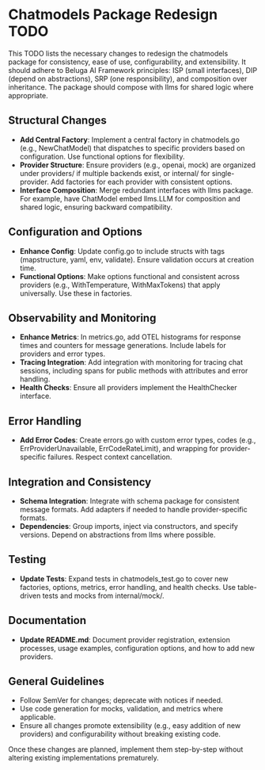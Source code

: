 # Chatmodels Package Redesign TODO

This TODO lists the necessary changes to redesign the chatmodels package for consistency, ease of use, configurability, and extensibility. It should adhere to Beluga AI Framework principles: ISP (small interfaces), DIP (depend on abstractions), SRP (one responsibility), and composition over inheritance. The package should compose with llms for shared logic where appropriate.

## Structural Changes
- **Add Central Factory**: Implement a central factory in chatmodels.go (e.g., NewChatModel) that dispatches to specific providers based on configuration. Use functional options for flexibility.
- **Provider Structure**: Ensure providers (e.g., openai, mock) are organized under providers/ if multiple backends exist, or internal/ for single-provider. Add factories for each provider with consistent options.
- **Interface Composition**: Merge redundant interfaces with llms package. For example, have ChatModel embed llms.LLM for composition and shared logic, ensuring backward compatibility.

## Configuration and Options
- **Enhance Config**: Update config.go to include structs with tags (mapstructure, yaml, env, validate). Ensure validation occurs at creation time.
- **Functional Options**: Make options functional and consistent across providers (e.g., WithTemperature, WithMaxTokens) that apply universally. Use these in factories.

## Observability and Monitoring
- **Enhance Metrics**: In metrics.go, add OTEL histograms for response times and counters for message generations. Include labels for providers and error types.
- **Tracing Integration**: Add integration with monitoring for tracing chat sessions, including spans for public methods with attributes and error handling.
- **Health Checks**: Ensure all providers implement the HealthChecker interface.

## Error Handling
- **Add Error Codes**: Create errors.go with custom error types, codes (e.g., ErrProviderUnavailable, ErrCodeRateLimit), and wrapping for provider-specific failures. Respect context cancellation.

## Integration and Consistency
- **Schema Integration**: Integrate with schema package for consistent message formats. Add adapters if needed to handle provider-specific formats.
- **Dependencies**: Group imports, inject via constructors, and specify versions. Depend on abstractions from llms where possible.

## Testing
- **Update Tests**: Expand tests in chatmodels_test.go to cover new factories, options, metrics, error handling, and health checks. Use table-driven tests and mocks from internal/mock/.

## Documentation
- **Update README.md**: Document provider registration, extension processes, usage examples, configuration options, and how to add new providers.

## General Guidelines
- Follow SemVer for changes; deprecate with notices if needed.
- Use code generation for mocks, validation, and metrics where applicable.
- Ensure all changes promote extensibility (e.g., easy addition of new providers) and configurability without breaking existing code.

Once these changes are planned, implement them step-by-step without altering existing implementations prematurely.
